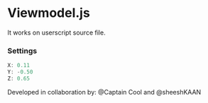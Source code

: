 # Viewmodel.js
It works on userscript source file.
### Settings

```js
X: 0.11
Y: -0.50
Z: 0.65
```
Developed in collaboration by: @Captain Cool and @sheeshKAAN
